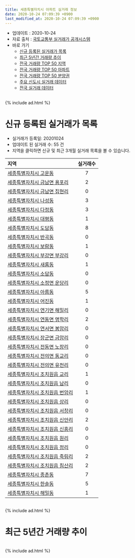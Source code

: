 ```yaml
---
title: 세종특별자치시 아파트 실거래 정보
date: 2020-10-24 07:09:39 +0900
last_modified_at: 2020-10-24 07:09:39 +0900
---
```


* 업데이트 : 2020-10-24
* 자료 출처 : [국토교통부 실거래가 공개시스템](http://rt.molit.go.kr)
* 바로 가기
    * [신규 등록된 실거래가 목록](#신규-등록된-실거래가-목록)
    * [최근 5년간 거래량 추이](#최근-5년간-거래량-추이)
    * [전국 거래량 TOP 50 지역](https://inasie.github.io/apt-trade-info/최근-3개월-전국에서-가장-거래가-많이-발생한-지역)
    * [전국 거래량 TOP 50 아파트](https://inasie.github.io/apt-trade-info/최근-3개월-전국에서-가장-거래가-많이-발생한-아파트)
    * [전국 거래량 TOP 50 분양권](https://inasie.github.io/apt-trade-info/최근-3개월-전국에서-가장-거래가-많이-발생한-분양권)
    * [주요 신도시 실거래 데이터](https://inasie.github.io/apt-trade-info/주요-신도시)
    * [전국 실거래 데이터](https://inasie.github.io/apt-trade-info/전국)

<br>
{% include ad.html %}
<br>

# 신규 등록된 실거래가 목록
* 실거래가 등록일: 20201024
* 업데이트 된 실거래 수: 55 건
* 지역을 클릭하면 신규 및 최근 3개월 실거래 목록을 볼 수 있습니다.


|지역|실거래수|
|:---|:---:|
|[세종특별자치시 고운동](https://inasie.github.io/apt-trade-info/세종특별자치시-고운동)|7|
|[세종특별자치시 금남면 용포리](https://inasie.github.io/apt-trade-info/세종특별자치시-금남면-용포리)|2|
|[세종특별자치시 금남면 집현리](https://inasie.github.io/apt-trade-info/세종특별자치시-금남면-집현리)|0|
|[세종특별자치시 나성동](https://inasie.github.io/apt-trade-info/세종특별자치시-나성동)|3|
|[세종특별자치시 다정동](https://inasie.github.io/apt-trade-info/세종특별자치시-다정동)|3|
|[세종특별자치시 대평동](https://inasie.github.io/apt-trade-info/세종특별자치시-대평동)|1|
|[세종특별자치시 도담동](https://inasie.github.io/apt-trade-info/세종특별자치시-도담동)|8|
|[세종특별자치시 반곡동](https://inasie.github.io/apt-trade-info/세종특별자치시-반곡동)|0|
|[세종특별자치시 보람동](https://inasie.github.io/apt-trade-info/세종특별자치시-보람동)|1|
|[세종특별자치시 부강면 부강리](https://inasie.github.io/apt-trade-info/세종특별자치시-부강면-부강리)|0|
|[세종특별자치시 새롬동](https://inasie.github.io/apt-trade-info/세종특별자치시-새롬동)|1|
|[세종특별자치시 소담동](https://inasie.github.io/apt-trade-info/세종특별자치시-소담동)|0|
|[세종특별자치시 소정면 운당리](https://inasie.github.io/apt-trade-info/세종특별자치시-소정면-운당리)|0|
|[세종특별자치시 아름동](https://inasie.github.io/apt-trade-info/세종특별자치시-아름동)|5|
|[세종특별자치시 어진동](https://inasie.github.io/apt-trade-info/세종특별자치시-어진동)|1|
|[세종특별자치시 연기면 해밀리](https://inasie.github.io/apt-trade-info/세종특별자치시-연기면-해밀리)|0|
|[세종특별자치시 연동면 명학리](https://inasie.github.io/apt-trade-info/세종특별자치시-연동면-명학리)|2|
|[세종특별자치시 연서면 봉암리](https://inasie.github.io/apt-trade-info/세종특별자치시-연서면-봉암리)|0|
|[세종특별자치시 장군면 금암리](https://inasie.github.io/apt-trade-info/세종특별자치시-장군면-금암리)|0|
|[세종특별자치시 전동면 노장리](https://inasie.github.io/apt-trade-info/세종특별자치시-전동면-노장리)|0|
|[세종특별자치시 전의면 동교리](https://inasie.github.io/apt-trade-info/세종특별자치시-전의면-동교리)|0|
|[세종특별자치시 전의면 유천리](https://inasie.github.io/apt-trade-info/세종특별자치시-전의면-유천리)|0|
|[세종특별자치시 조치원읍 교리](https://inasie.github.io/apt-trade-info/세종특별자치시-조치원읍-교리)|1|
|[세종특별자치시 조치원읍 남리](https://inasie.github.io/apt-trade-info/세종특별자치시-조치원읍-남리)|0|
|[세종특별자치시 조치원읍 번암리](https://inasie.github.io/apt-trade-info/세종특별자치시-조치원읍-번암리)|1|
|[세종특별자치시 조치원읍 상리](https://inasie.github.io/apt-trade-info/세종특별자치시-조치원읍-상리)|0|
|[세종특별자치시 조치원읍 서창리](https://inasie.github.io/apt-trade-info/세종특별자치시-조치원읍-서창리)|0|
|[세종특별자치시 조치원읍 신안리](https://inasie.github.io/apt-trade-info/세종특별자치시-조치원읍-신안리)|2|
|[세종특별자치시 조치원읍 신흥리](https://inasie.github.io/apt-trade-info/세종특별자치시-조치원읍-신흥리)|0|
|[세종특별자치시 조치원읍 원리](https://inasie.github.io/apt-trade-info/세종특별자치시-조치원읍-원리)|0|
|[세종특별자치시 조치원읍 정리](https://inasie.github.io/apt-trade-info/세종특별자치시-조치원읍-정리)|0|
|[세종특별자치시 조치원읍 죽림리](https://inasie.github.io/apt-trade-info/세종특별자치시-조치원읍-죽림리)|2|
|[세종특별자치시 조치원읍 침산리](https://inasie.github.io/apt-trade-info/세종특별자치시-조치원읍-침산리)|2|
|[세종특별자치시 종촌동](https://inasie.github.io/apt-trade-info/세종특별자치시-종촌동)|7|
|[세종특별자치시 한솔동](https://inasie.github.io/apt-trade-info/세종특별자치시-한솔동)|5|
|[세종특별자치시 해밀동](https://inasie.github.io/apt-trade-info/세종특별자치시-해밀동)|1|


<br>
{% include ad.html %}
<br>

# 최근 5년간 거래량 추이


<div style="width:100%;">
    <canvas id="deal_progress" height="200"></canvas>
</div>

<script>
new Chart(document.getElementById("deal_progress"), {
    type: 'line',
    data: {
        labels: ['201510','201511','201512','201601','201602','201603','201604','201605','201606','201607','201608','201609','201610','201611','201612','201701','201702','201703','201704','201705','201706','201707','201708','201709','201710','201711','201712','201801','201802','201803','201804','201805','201806','201807','201808','201809','201810','201811','201812','201901','201902','201903','201904','201905','201906','201907','201908','201909','201910','201911','201912','202001','202002','202003','202004','202005','202006','202007','202008','202009','202010'],
        datasets: [{
            label: '매매',
            pointRadius: 1,
            data: [217, 178, 170, 166, 161, 287, 246, 209, 298, 276, 354, 322, 487, 356, 276, 236, 323, 324, 333, 478, 768, 553, 245, 192, 182, 195, 251, 361, 462, 620, 365, 392, 286, 220, 233, 290, 304, 291, 403, 356, 268, 217, 240, 266, 253, 327, 340, 321, 503, 1012, 2105, 1121, 1064, 436, 350, 638, 1550, 1407, 708, 300, 111],
            borderColor: "rgba(255, 201, 14, 1)",
            backgroundColor: "rgba(255, 201, 14, 0.5)",
            fill: false,
            lineTension: 0
        },{
            label: '전월세',
            pointRadius: 1,
            data: [517, 451, 542, 605, 475, 401, 325, 298, 400, 424, 519, 542, 647, 545, 738, 706, 772, 638, 535, 520, 533, 596, 599, 733, 623, 853, 739, 756, 621, 629, 433, 491, 539, 598, 657, 562, 628, 571, 715, 833, 693, 623, 590, 588, 731, 937, 734, 719, 882, 802, 1099, 965, 1146, 800, 727, 698, 823, 956, 798, 571, 225],
            borderColor: "rgba(0, 141, 185, 1)",
            backgroundColor: "rgba(0, 141, 185, 0.5)",
            fill: false,
            lineTension: 0
        }
        ]
    },
    options: {
        responsive: true,
        title: {
            display: false
        },
        tooltips: {
            mode: 'index',
            intersect: false
        },
        hover: {
            mode: 'nearest',
            intersect: true
        },
        scales: {
            xAxes: [{
                display: true,
                scaleLabel: {
                    display: true,
                    labelString: '년/월'
                }
            }],
            yAxes: [{
                display: true,
                ticks: {
                    suggestedMin: 0,
                },
                scaleLabel: {
                    display: true,
                    labelString: '실거래 수'
                }
            }]
        }
    }
});

</script>


<br>
{% include ad.html %}
<br>

